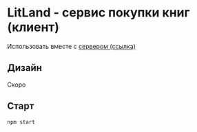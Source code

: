 # LitLand - сервис покупки книг (клиент)

Использовать вместе с [сервером (ссылка)](https://github.com/DzeinX/LitLand-server)

## Дизайн

Скоро

## Старт
```
npm start
```